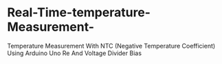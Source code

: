 # Real-Time-temperature-Measurement-
Temperature Measurement With NTC (Negative Temperature Coefficient) Using Arduino Uno Re And Voltage Divider Bias 
